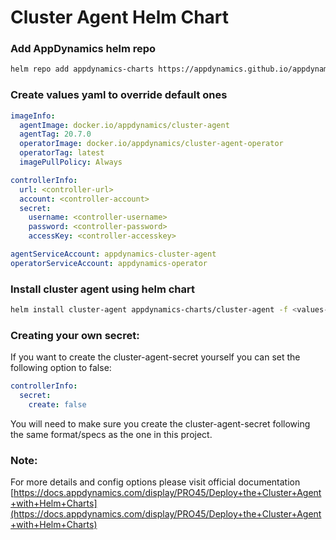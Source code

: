 # Cluster Agent Helm Chart

### Add AppDynamics helm repo
```bash
helm repo add appdynamics-charts https://appdynamics.github.io/appdynamics-charts
```
### Create values yaml to override default ones
```yaml
imageInfo:
  agentImage: docker.io/appdynamics/cluster-agent
  agentTag: 20.7.0
  operatorImage: docker.io/appdynamics/cluster-agent-operator
  operatorTag: latest
  imagePullPolicy: Always                             

controllerInfo:
  url: <controller-url>
  account: <controller-account>
  secret:
    username: <controller-username>
    password: <controller-password>
    accessKey: <controller-accesskey>

agentServiceAccount: appdynamics-cluster-agent
operatorServiceAccount: appdynamics-operator
```
### Install cluster agent using helm chart
```bash
helm install cluster-agent appdynamics-charts/cluster-agent -f <values-file>.yaml --namespace appdynamics
```
### Creating your own secret:
If you want to create the cluster-agent-secret yourself you can set the following option to false:
```yaml
controllerInfo:
  secret:
    create: false
```
You will need to make sure you create the cluster-agent-secret following the same format/specs as the one in this project.

### Note:
For more details and config options please visit official documentation
[https://docs.appdynamics.com/display/PRO45/Deploy+the+Cluster+Agent+with+Helm+Charts](https://docs.appdynamics.com/display/PRO45/Deploy+the+Cluster+Agent+with+Helm+Charts)
